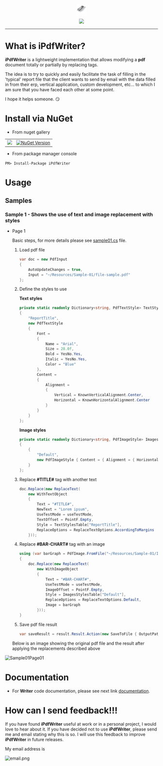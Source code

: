 <p align="center">
  <img src="https://github.com/iAJTin/iPdfWriter/blob/master/nuget/iPdfWriter.png" height="32"/>
</p>
<p align="center">
  <a href="https://github.com/iAJTin/iPdfWriter">
    <img src="https://img.shields.io/badge/iTin-iPdfWriter-green.svg?style=flat"/>
  </a>
</p>

***

# What is iPdfWriter?

**iPdfWriter** is a lightweight implementation that allows modifying a **pdf** document totally or partially by replacing tags.

The idea is to try to quickly and easily facilitate the task of filling in the 'typical' report file that the client wants to send by email with the data filled in from their erp, vertical application, custom development, etc... to which I am sure that you have faced each other at some point.

I hope it helps someone. :smirk:

# Install via NuGet

- From nuget gallery

<table>
  <tr>
    <td>
      <a href="https://github.com/iAJTin/iPdfWriter">
        <img src="https://img.shields.io/badge/-iPdfWriter-green.svg?style=flat"/>
      </a>
    </td>
    <td>
      <a href="https://www.nuget.org/packages/iPdfWriter/">
        <img alt="NuGet Version" 
             src="https://img.shields.io/nuget/v/iPdfWriter.svg" /> 
      </a>
    </td>  
  </tr>
</table>

- From package manager console

```PM> Install-Package iPdfWriter```

# Usage

## Samples

### Sample 1 - Shows the use of text and image replacement with styles

- Page 1

    Basic steps, for more details please see [sample01.cs] file.

    1. Load pdf file

        ```csharp   
        var doc = new PdfInput
        {
            AutoUpdateChanges = true,
            Input = "~/Resources/Sample-01/file-sample.pdf"
        };
        ```             
    2. Define the styles to use
        
        **Text styles**
      
        ```csharp   
        private static readonly Dictionary<string, PdfTextStyle> TextStylesTable = new Dictionary<string, PdfTextStyle>
        {
            "ReportTitle",
            new PdfTextStyle
            {
                Font =
                {
                    Name = "Arial",
                    Size = 28.0f,
                    Bold = YesNo.Yes,
                    Italic = YesNo.Yes,
                    Color = "Blue"
                },
                Content =
                {
                    Alignment =
                    {
                        Vertical = KnownVerticalAlignment.Center,
                        Horizontal = KnownHorizontalAlignment.Center
                    }
                }
            }
        };         
        ```
        **Image styles**
      
        ```csharp   
        private static readonly Dictionary<string, PdfImageStyle> ImagesStylesTable = new Dictionary<string, PdfImageStyle>
        {           
            {
                "Default",
                new PdfImageStyle { Content = { Alignment = { Horizontal = KnownHorizontalAlignment.Left }}}
            }
        };                
        ```
    3. Replace **#TITLE#** tag with another text

        ```csharp   
        doc.Replace(new ReplaceText(
            new WithTextObject
            {
                Text = "#TITLE#",
                NewText = "Lorem ipsum",
                UseTestMode = useTestMode,
                TextOffset = PointF.Empty,
                Style = TextStylesTable["ReportTitle"],
                ReplaceOptions = ReplaceTextOptions.AccordingToMargins
            }));            
        ```

    4. Replace **#BAR-CHART#** tag with an image

        ```csharp   
        using (var barGraph = PdfImage.FromFile("~/Resources/Sample-01/Images/bar-chart.png"))
        {
            doc.Replace(new ReplaceText(
                new WithImageObject
                {
                    Text = "#BAR-CHART#",
                    UseTestMode = useTestMode,
                    ImageOffset = PointF.Empty,
                    Style = ImagesStylesTable["Default"],
                    ReplaceOptions = ReplaceTextOptions.Default,
                    Image = barGraph
                }));
        }
        ```

    5. Save pdf file result
    
        ```csharp   
        var saveResult = result.Result.Action(new SaveToFile { OutputPath = "~/Output/Sample01/Sample-01" });
        ```
    Below is an image showing the original pdf file and the result after applying the replacements described above

![Sample01Page01][Sample01Page01] 


# Documentation

 - For **Writer** code documentation, please see next link [documentation].

# How can I send feedback!!!

If you have found **iPdfWriter** useful at work or in a personal project, I would love to hear about it. If you have decided not to use **iPdfWriter**, please send me and email stating why this is so. I will use this feedback to improve **iPdfWriter** in future releases.

My email address is 

![email.png][email] 

[email]: ./assets/email.png "email"
[documentation]: ./documentation/iTin.Utilities.Pdf.Writer.md
[Test samples]: https://github.com/iAJTin/iPdfWriter/tree/v1.0.2/src/test/iPdfWriter.ConsoleAppCore

[sample01.cs]: https://github.com/iAJTin/iPdfWriter/blob/master/src/test/iPdfWriter.ConsoleAppCore/Code/Sample01.cs
[Sample01Page01]: ./assets/samples/sample1/page1.png "sample01 - page01"

